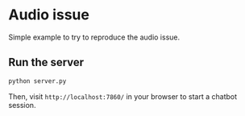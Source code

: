 # Audio issue

Simple example to try to reproduce the audio issue.

## Run the server

```bash
python server.py
```

Then, visit `http://localhost:7860/` in your browser to start a chatbot session.


